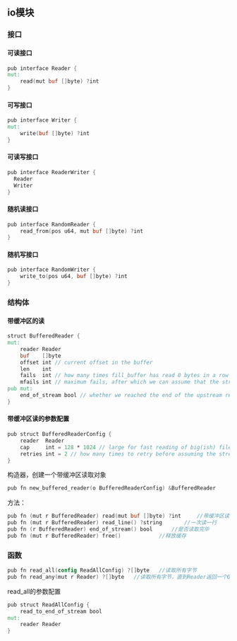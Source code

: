 ## io模块

### 接口

#### 可读接口

```v
pub interface Reader {
mut:
	read(mut buf []byte) ?int
}
```

#### 可写接口

```v
pub interface Writer {
mut:
	write(buf []byte) ?int
}
```

#### 可读写接口

```v
pub interface ReaderWriter {
  Reader
  Writer
}
```

#### 随机读接口

```v
pub interface RandomReader {
	read_from(pos u64, mut buf []byte) ?int
}
```

#### 随机写接口

```v
pub interface RandomWriter {
	write_to(pos u64, buf []byte) ?int
}
```

### 结构体

#### 带缓冲区的读

```v
struct BufferedReader {
mut:
	reader Reader
	buf    []byte
	offset int // current offset in the buffer
	len    int
	fails  int // how many times fill_buffer has read 0 bytes in a row
	mfails int // maximum fails, after which we can assume that the stream has ended
pub mut:
	end_of_stream bool // whether we reached the end of the upstream reader
}
```

#### 带缓冲区读的参数配置

```v
pub struct BufferedReaderConfig {
	reader  Reader
	cap     int = 128 * 1024 // large for fast reading of big(ish) files
	retries int = 2 // how many times to retry before assuming the stream ended
}
```

构造器，创建一个带缓冲区读取对象

```v
pub fn new_buffered_reader(o BufferedReaderConfig) &BufferedReader
```

方法：

```v
pub fn (mut r BufferedReader) read(mut buf []byte) ?int		//带缓冲区读取数据
pub fn (mut r BufferedReader) read_line() ?string		//一次读一行
pub fn (r BufferedReader) end_of_stream() bool		//是否读取完毕
pub fn (mut r BufferedReader) free() 			//释放缓存
```

### 函数

```v
pub fn read_all(config ReadAllConfig) ?[]byte	//读取所有字节
pub fn read_any(mut r Reader) ?[]byte	//读取所有字节，直到Reader返回一个0值
```

read_all的参数配置

```v
pub struct ReadAllConfig {
	read_to_end_of_stream bool
mut:
	reader Reader
}
```
